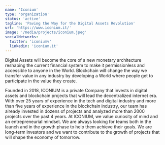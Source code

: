 ```yaml
---
name: 'Iconium'
type: 'organization'
status: 'active'
tagline: 'Paving the Way for the Digital Assets Revolution'
url: 'https://www.iconium.it/'
image: '/media/projects/iconium.jpeg'
socialNetworks:
  twitter: 'iconiumv'
  linkedin: 'iconium.it'
---
```


Digital Assets will become the core of a new mon­e­tary ar­chi­tec­ture reshaping the current financial system to make it permissionless and accessible to anyone in the World. Blockchain will change the way we transfer value in any industry by developing a World where people get to participate in the value they create.

Founded in 2018, ICONIUM is a private Company that invests in digital assets and blockchain projects that will lead the decentralized internet era.
With over 25 years of experience in the tech and digital industry and more than five years of experience in the blockchain industry, our team has already invested in dozens of projects and analyzed more than 2000 projects over the past 4 years.
At ICONIUM, we value curiosity of mind and an entrepreneurial mindset. We are always looking for teams both in the launch and in the growth phase to help them achieve their goals. We are long-term investors and we want to contribute to the growth of projects that will shape the economy of tomorrow.
